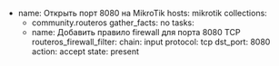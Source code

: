 - name: Открыть порт 8080 на MikroTik
  hosts: mikrotik
  collections:
    - community.routeros
  gather_facts: no
  tasks:
    - name: Добавить правило firewall для порта 8080 TCP
      routeros_firewall_filter:
        chain: input
        protocol: tcp
        dst_port: 8080
        action: accept
        state: present
